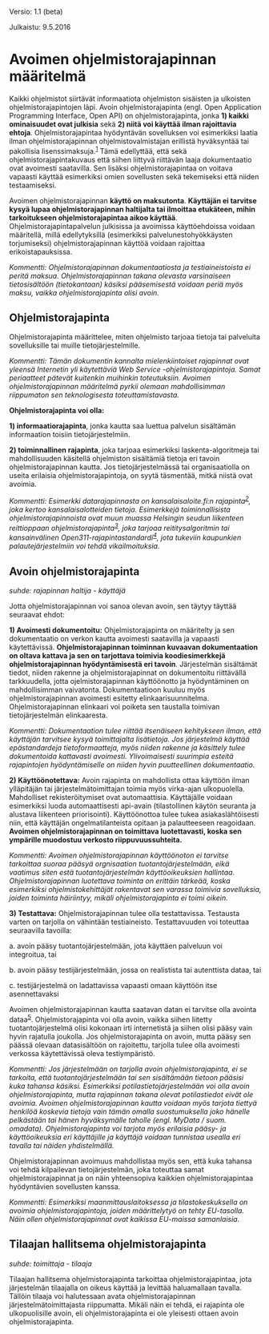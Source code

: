 Versio: 1.1 (beta)

Julkaistu: 9.5.2016



# Avoimen ohjelmistorajapinnan määritelmä

Kaikki ohjelmistot siirtävät informaatiota ohjelmiston sisäisten ja ulkoisten ohjelmistorajapintojen läpi. Avoin ohjelmistorajapinta  (engl. Open Application Programming Interface, Open API) on ohjelmistorajapinta, jonka **1) kaikki ominaisuudet ovat julkisia** sekä **2) niitä voi käyttää ilman rajoittavia ehtoja**. Ohjelmistorajapintaa hyödyntävän sovelluksen voi esimerkiksi laatia ilman ohjelmistorajapinnan ohjelmistovalmistajan erillistä hyväksyntää tai pakollisia lisenssimaksuja.<sup>[1]</sup> Tämä edellyttää, että sekä ohjelmistorajapintakuvaus että siihen liittyvä riittävän laaja dokumentaatio ovat avoimesti saatavilla. Sen lisäksi ohjelmistorajapintaa on voitava vapaasti käyttää esimerkiksi omien sovellusten sekä tekemiseksi että niiden testaamiseksi.

Avoimen ohjelmistorajapinnan **käyttö on maksutonta**. **Käyttäjän ei tarvitse kysyä lupaa ohjelmistorajapinnan haltijalta tai ilmoittaa etukäteen, mihin tarkoitukseen ohjelmistorajapintaa aikoo käyttää**. Ohjelmistorajapintapalvelun julkisissa ja avoimissa käyttöehdoissa voidaan määritellä, millä edellytyksillä (esimerkiksi palvelunestohyökkäysten torjumiseksi) ohjelmistorajapinnan käyttöä voidaan rajoittaa erikoistapauksissa.

<i>Kommentti: Ohjelmistorajapinnan dokumentaatiosta ja testiaineistoista ei peritä maksua. Ohjelmistorajapinnan takana olevasta varsinaiseen tietosisältöön (tietokantaan) käsiksi pääsemisestä voidaan periä myös maksu, vaikka ohjelmistorajapinta olisi avoin.</i>

## Ohjelmistorajapinta

Ohjelmistorajapinta määrittelee, miten ohjelmisto tarjoaa tietoja tai palveluita sovelluksille tai muille tietojärjestelmille.

<i>Kommentti: Tämän dokumentin kannalta mielenkiintoiset rajapinnat ovat yleensä Internetin yli käytettäviä Web Service -ohjelmistorajapintoja. Samat periaatteet pätevät kuitenkin muihinkin toteutuksiin. Avoimen ohjelmistorajapinnan määritelmä pyrkii olemaan mahdollisimman riippumaton sen teknologisesta toteuttamistavasta.</i>

**Ohjelmistorajapinta voi olla:** 

**1) informaatiorajapinta**, jonka kautta saa luettua palvelun sisältämän informaation toisiin tietojärjestelmiin. 

**2) toiminnallinen rajapinta**, joka tarjoaa esimerkiksi laskenta-algoritmeja tai mahdollisuuden käsitellä ohjelmiston sisältämiä tietoja eri tavoin ohjelmistorajapinnan kautta. Jos tietojärjestelmässä tai organisaatiolla on useita erilaisia ohjelmistorajapintoja, on syytä täsmentää, mitkä niistä ovat avoimia.

<i>Kommentti: Esimerkki datarajapinnasta on kansalaisaloite.fi:n rajapinta<sup>[2]</sup>, joka kertoo kansalaisalotteiden tietoja. Esimerkkejä toiminnallisista ohjelmistorajapinnoista ovat muun muassa Helsingin seudun liikenteen reittioppaan ohjelmistorajapinta<sup>[3]</sup>, joka tarjoaa reititysalgoritmin tai kansainvälinen Open311-rajapintastandardi<sup>[4]</sup>, jota tukeviin kaupunkien palautejärjestelmiin voi tehdä vikailmoituksia.</i>

## Avoin ohjelmistorajapinta

*suhde: rajapinnan haltija - käyttäjä*

Jotta ohjelmistorajapinnan voi sanoa olevan avoin, sen täytyy täyttää seuraavat ehdot:

**1) Avoimesti dokumentoitu:** Ohjelmistorajapinta on määritelty ja sen dokumentaatio on verkon kautta avoimesti saatavilla ja vapaasti käytettävissä.  **Ohjelmistorajapinnan toiminnan kuvaavan dokumentaation on oltava kattava ja sen on tarjottava toimivia koodiesimerkkejä ohjelmistorajapinnan hyödyntämisestä eri tavoin**. Järjestelmän sisältämät tiedot, niiden rakenne ja ohjelmistorajapinnat on dokumentoitu riittävällä tarkkuudella, jotta ojelmistorajapinnan käyttöönotto ja hyödyntäminen on mahdollisimman vaivatonta. Dokumentaatioon kuuluu myös ohjelmistorajapinnan avoimesti esitetty elinkaarisuunnitelma. Ohjelmistorajapinnan elinkaari voi poiketa sen taustalla toimivan tietojärjestelmän elinkaaresta.

<i>Kommentti: Dokumentaation tulee riittää itsenäiseen kehitykseen ilman, että käyttäjän tarvitsee kysyä toimittajalta lisätietoja. Jos järjestelmä käyttää epästandardeja tietoformaatteja, myös niiden rakenne ja käsittely tulee dokumentoida kattavasti avoimesti. Ylivoimaisesti suurimpia esteitä rajapintojen hyödyntämiselle on niiden hyvin puutteellinen dokumentaatio.</i>

**2) Käyttöönotettava:** Avoin rajapinta on mahdollista ottaa käyttöön ilman ylläpitäjän tai järjestelmätoimittajan toimia myös virka-ajan ulkopuolella. Mahdolliset rekisteröitymiset ovat automaattisia. Käyttäjälle voidaan esimerkiksi luoda automaattisesti api-avain (tilastollinen käytön seuranta ja alustava liikenteen priorisointi). Käyttöönottoa tulee tukea asiakaslähtöisesti niin, että käyttäjän ongelmatilanteista opitaan ja palautteeseen reagoidaan. **Avoimen ohjelmistorajapinnan on toimittava luotettavasti, koska sen ympärille muodostuu verkosto riippuvuussuhteita.** 

<i>Kommentti: Avoimen ohjelmistorajapinnan käyttöönoton ei tarvitse tarkoittaa suoraa pääsyä orgnisaation tuotantojärjestelmään, eikä vaatimus siten estä tuotantojärjestelmän käyttöoikeuksien hallintaa. Ohjelmistorajapinnan luotettava toiminta on erittäin tärkeää, koska esimerkiksi ohjelmistokehittäjät rakentavat sen varassa toimivia sovelluksia, joiden toiminta häiriintyy, mikäli ohjelmistorajapinta ei toimi oikein.</i>

**3) Testattava:** Ohjelmistorajapinnan tulee olla testattavissa. Testausta varten on tarjolla on vähintään testiaineisto. Testattavuuden voi toteuttaa seuraavilla tavoilla:

a. avoin pääsy tuotantojärjestelmään, jota käyttäen palveluun voi integroitua, tai

b. avoin pääsy testijärjestelmään, jossa on realistista tai autenttista dataa, tai

c. testijärjestelmä on ladattavissa vapaasti omaan käyttöön itse asennettavaksi

Avoimen ohjelmistorajapinnan kautta saatavan datan ei tarvitse olla avointa dataa<sup>[5]</sup>. Ohjelmistorajapinta voi olla avoin, vaikka siihen liitetty tuotantojärjestelmä olisi kokonaan irti internetistä ja siihen olisi pääsy vain hyvin rajatulla joukolla. Jos ohjelmistorajapinta on avoin, mutta pääsy sen päässä olevaan datasisältöön on rajoitettu, tarjolla tulee olla avoimesti verkossa käytettävissä oleva testiympäristö.

<i>Kommentti: Jos järjestelmään on tarjolla avoin ohjelmistorajapinta, ei se tarkoita, että tuotantojärjestelmään tai sen sisältämään tietoon pääsisi kuka tahansa käsiksi. Esimerkiksi potilastietojärjestelmään voi olla avoin ohjelmistorajapinta, mutta rajapinnan takana olevat potilastiedot eivät ole avoimia. Avoimen ohjelmistorajapinnan kautta voidaan myös tarjota tiettyä henkilöä koskevia tietoja vain tämän omalla suostumuksella joko hänelle pelkästään tai hänen hyväksymälle taholle (engl. MyData / suom. omadata). Ohjelmistorajapinta voi tarjota myös erilaisia pääsy- ja käyttöoikeuksia eri käyttäjille ja käyttäjä voidaan tunnistaa usealla eri tavalla tai näiden yhdistelmällä.</i>

Ohjelmistorajapinnan avoimuus mahdollistaa myös sen, että kuka tahansa voi tehdä kilpailevan tietojärjestelmän, joka toteuttaa samat ohjelmistorajapinnat ja on näin yhteensopiva kaikkien ohjelmistorajapintaa hyödyntävien sovellusten kanssa.

<i>Kommentti: Esimerkiksi maanmittauslaitoksessa ja tilastokeskuksella on avoimia ohjelmistorajapintoja, joiden määrittelytyö on tehty EU-tasolla. Näin ollen ohjelmistorajapinnat ovat kaikissa EU-maissa samanlaisia.</i>

## Tilaajan hallitsema ohjelmistorajapinta

*suhde: toimittaja - tilaaja*

Tilaajan hallitsema ohjelmistorajapinta tarkoittaa ohjelmistorajapintaa, jota järjestelmän tilaajalla on oikeus käyttää ja levittää haluamallaan tavalla. Tällöin tilaaja voi halutessaan avata ohjelmistorajapinnan järjestelmätoimittajasta riippumatta. Mikäli näin ei tehdä, ei rajapinta ole ulkopuolisille avoin, eli ohjelmistorajapinta ei ole yleisesti ottaen avoin ohjelmistorajapinta.

[1]: http://www.kdk.fi/fi/kokonaisarkkitehtuuri/sanasto
[2]: https://www.kansalaisaloite.fi/api
[3]: http://developer.reittiopas.fi/pages/fi/reittiopas-api
[4]: http://www.open311.org/
[5]: http://opendefinition.org/
